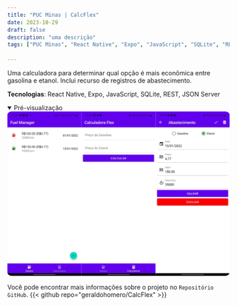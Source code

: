 ```yaml
---
title: "PUC Minas | CalcFlex"
date: 2023-10-29
draft: false
description: "uma descrição"
tags: ["PUC Minas", "React Native", "Expo", "JavaScript", "SQLite", "REST", "JSON Server"]

---
```


Uma calculadora para determinar qual opção é mais econômica entre gasolina e etanol. Inclui recurso de registros de abastecimento.

**Tecnologias**: React Native, Expo, JavaScript, SQLite, REST, JSON Server

<details style="cursor:pointer" open><summary>Pré-visualização</summary>
  <img src="featured.png" style="border-radius:2%">
</details>

Você pode encontrar mais informações sobre o projeto no `Repositório GitHub`.
{{< github repo="geraldohomero/CalcFlex" >}}